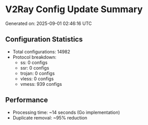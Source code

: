 # V2Ray Config Update Summary
Generated on: 2025-09-01 02:46:16 UTC

## Configuration Statistics
- Total configurations: 14982
- Protocol breakdown:
  - ss: 0 configs
  - ssr: 0 configs
  - trojan: 0 configs
  - vless: 0 configs
  - vmess: 939 configs

## Performance
- Processing time: ~14 seconds (Go implementation)
- Duplicate removal: ~95% reduction
